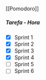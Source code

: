 [[Pomodoro]]
##### Tarefa - Hora
- [x] Sprint 1
- [x] Sprint 2
- [x] Sprint 3
- [x] Sprint 4
- [ ] Sprint 5
- [ ] Sprint 6
